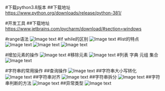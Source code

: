 #下载python3.8版本
##下载地址 https://www.python.org/downloads/release/python-381/

#开发工具
##下载地址 https://www.jetbrains.com/pycharm/download/#section=windows

#range语法
![Image text](/image/range.png)
#if while的区别
![Image text](/image/if_while.png)
#list的特点
![Image text](/image/list.png)
![Image text](/image/list2.png)
![Image text](/image/list3.png)

#增加元素的操作
![Image text](/image/zengjia.png)
#移除元素
![Image text](/image/yichu.png)
#列表 字典 元组 集合
![Image text](/image/zong.png)

#字符串的常用操作
##查询操作
![Image text](/image/str.png)
##字符串大小写转化
![Image text](/image/str2.png)
##字符串对齐
![Image text](/image/str3.png)
##字符串拆分
![Image text](/image/str4.png)
##字符串判断的方法
![Image text](/image/str5.png)
##异常类型
![Image text](/image/exception.png)